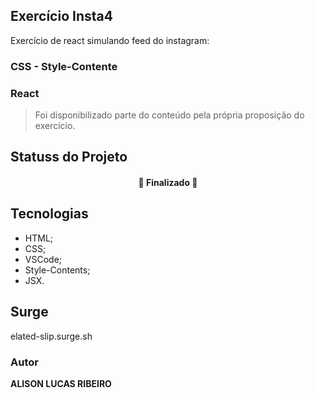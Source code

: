 ## Exercício Insta4

Exercício de react simulando feed do instagram:

### CSS - Style-Contente
### React


> Foi disponibilizado parte do conteúdo pela própria proposição do exercício.



## Statuss do Projeto
<h4 align="center"> 
	🚧  Finalizado  🚧
</h4>

## Tecnologias

- HTML;
- CSS;
- VSCode;
- Style-Contents;
- JSX.

## Surge
elated-slip.surge.sh

### Autor

**ALISON LUCAS RIBEIRO**
